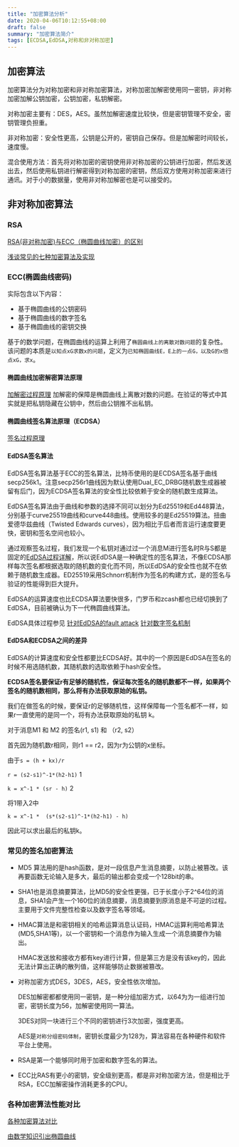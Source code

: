 ```yaml
---
title: "加密算法分析"
date: 2020-04-06T10:12:55+08:00
draft: false
summary: "加密算法简介"
tags: [ECDSA,EdDSA,对称和非对称加密]
---
```


## 加密算法

加密算法分为对称加密和非对称加密算法，对称加密加解密使用同一密钥，非对称加密加解公钥加密，公钥加密，私钥解密。

对称加密主要有：DES，AES。虽然加解密速度比较快，但是密钥管理不安全，密钥管理负担重。

非对称加密：安全性更高，公钥是公开的，密钥自己保存。但是加解密时间较长，速度慢。

混合使用方法：首先将对称加密的密钥使用非对称加密的公钥进行加密，然后发送出去，然后使用私钥进行解密得到对称加密的密钥，然后双方使用对称加密来进行通讯。对于小的数据量，使用非对称加解密也是可以接受的。

## 非对称加密算法

### RSA

[RSA(非对称加密)与ECC（椭圆曲线加密）的区别](https://blog.csdn.net/weixin_42117918/article/details/86421877)

[浅谈常见的七种加密算法及实现](https://juejin.im/post/5b48b0d7e51d4519962ea383#heading-22)

### ECC(椭圆曲线密码)

实际包含以下内容：

- 基于椭圆曲线的公钥密码
- 基于椭圆曲线的数字签名
- 基于椭圆曲线的密钥交换

基于的数学问题，在椭圆曲线的运算上利用了`椭圆曲线上的离散对数问题`的复杂性。该问题的本质是`以知点xG求数x的问题`，定义为`已知椭圆曲线E，E上的一点G，以及G的x倍点xG，求x`。

#### 椭圆曲线加密解密算法原理

[加解密过程原理](https://blog.csdn.net/weixin_42117918/article/details/86421877) 加解密的保障是椭圆曲线上离散对数的问题。在验证的等式中其实就是把私钥隐藏在公钥中，然后由公钥推不出私钥。

#### 椭圆曲线签名算法原理（ECDSA）

[签名过程原理](https://blog.csdn.net/weixin_42117918/article/details/86421877)

#### EdDSA签名算法

EdDSA签名算法基于ECC的签名算法，比特币使用的是ECDSA签名基于曲线secp256k1。注意secp256r1曲线因为默认使用Dual_EC_DRBG随机数生成器被留有后门，因为ECDSA签名算法的安全性比较依赖于安全的随机数生成算法。

EdDSA签名算法由于曲线和参数的选择不同可以划分为Ed25519和Ed448算法，分别基于curve25519曲线和curve448曲线。使用较多的是Ed25519算法。扭曲爱德华兹曲线（Twisted Edwards curves），因为相比于后者而言运行速度要更快，密钥和签名空间也较小。

通过观察签名过程，我们发现一个私钥对通过过一个消息M进行签名时R与S都是固定的[EdDSA过程详解](https://www.anquanke.com/post/id/167018)，所以说EdDSA是一种确定性的签名算法，不像ECDSA那样每次签名都根据选取的随机数的变化而不同，所以EdDSA的安全性也就不在依赖于随机数生成器。ED25519采用Schnorr机制作为签名的构建方式，是的签名与验证的性能得到巨大提升。

EdDSA的运算速度也比ECDSA算法要快很多，门罗币和zcash都也已经切换到了EdDSA，目前被确认为下一代椭圆曲线算法。

EdDSA具体过程参见 [针对EdDSA的fault attack](https://www.anquanke.com/post/id/167018)  [针对数字签名机制](https://tiannian.me/2018/12/28/cryptography/ed25519/)

#### EdDSA和ECDSA之间的差异

EdDSA的计算速度和安全性都要比ECDSA好。其中的一个原因是EdDSA在签名的时候不用选随机数，其随机数的选取依赖于hash安全性。

**ECDSA签名要保证r有足够的随机性，保证每次签名的随机数都不一样，如果两个签名的随机数相同，那么将有办法获取原始的私钥。**

我们在做签名的时候，要保证r的足够随机性，这样保障每一个签名都不一样，如果r一直使用的是同一个，将有办法获取原始的私钥 k。

对于消息M1 和 M2 的签名(r1, s1) 和 （r2, s2）

首先因为随机数r相同，则r1 == r2，因为r为公钥的x坐标。

由于`s = (h + kx)/r`

`r = (s2-s1)^-1*(h2-h1)`  1

`k = x^-1 * (sr - h)`  2

将1带入2中

`k = x^-1 *  (s*(s2-s1)^-1*(h2-h1) - h)`

因此可以求出最后的私钥k。



### 常见的签名加密算法

- MD5 算法用的是hash函数，是对一段信息产生消息摘要，以防止被篡改。该再要函数无论输入是多大，最后的输出都会变成一个128bit的串。

- SHA1也是消息摘要算法，比MD5的安全性更强，已于长度小于2^64位的消息，SHA1会产生一个160位的消息摘要，消息摘要到原消息是不可逆的过程。主要用于文件完整性检查以及数字签名等领域。

- HMAC算法是和密钥相关的哈希运算消息认证码，HMAC运算利用哈希算法(MD5,SHA1等)，以一个密钥和一个消息作为输入生成一个消息摘要作为输出。

  HMAC发送放和接收方都有key进行计算，但是第三方是没有该key的，因此无法计算出正确的散列值，这样能够防止数据被篡改。

- 对称加密方式DES，3DES，AES，安全性依次增加。

  DES加解密都都使用同一密钥，是一种分组加密方式，以64为为一组进行加密，密钥长度为56，加解密使用同一算法。

  3DES对同一块进行三个不同的密钥进行3次加密，强度更高。

  AES是`对称分组密码体制`，密钥长度最少为128为，算法容易在各种硬件和软件平台上使用。

- RSA是第一个能够同时用于加密和数字签名的算法。

- ECC比RAS有更小的密钥，安全级别更高，都是非对称加密方法，但是相比于RSA，ECC加解密操作消耗更多的CPU。

### 各种加密算法性能对比

[各种加密算法对比](https://juejin.im/post/5b48b0d7e51d4519962ea383#heading-8)

[由数学知识引出椭圆曲线](https://mp.weixin.qq.com/s?__biz=MzAwMjEzNzAzNQ==&mid=2650719438&idx=2&sn=63e085dbf2f4c573661185f99bdb486c&chksm=82c56a6ab5b2e37cc55bbff7b8513c228ceddcd4c14524d78d410bb0e7929385f9738b648936&scene=21#wechat_redirect)





